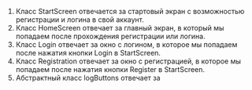 1. Класс StartScreen отвечается за стартовый экран с возможностью регистрации и логина в свой аккаунт.
2. Класс HomeScreen отвечает за главный экран, в который мы попадаем после прохождения регистрации или логина.
3. Класс Login отвечает за окно с логином, в которое мы попадаем после нажатия кнопки Login в StartScreen.
4. Класс Registration отвечает за окно с регистрацией, в которое мы попадаем после нажатия кнопки Register в StartScreen.
5. Абстрактный класс logButtons отвечает за
